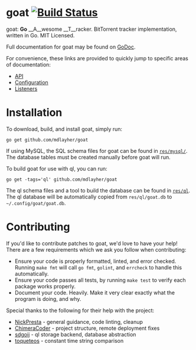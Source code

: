 goat [![Build Status](https://travis-ci.org/mdlayher/goat.png?branch=master)](https://travis-ci.org/mdlayher/goat)
====

goat: __Go__ __A__wesome __T__racker.  BitTorrent tracker implementation, written in Go.  MIT Licensed.

Full documentation for goat may be found on [GoDoc](http://godoc.org/github.com/mdlayher/goat).

For convenience, these links are provided to quickly jump to specific areas of documentation:

- [API](http://godoc.org/github.com/mdlayher/goat#hdr-API)
- [Configuration](http://godoc.org/github.com/mdlayher/goat#hdr-Configuration)
- [Listeners](http://godoc.org/github.com/mdlayher/goat#hdr-Listeners)

Installation
============

To download, build, and install goat, simply run:

`go get github.com/mdlayher/goat`

If using MySQL, the SQL schema files for goat can be found in [`res/mysql/`](https://github.com/mdlayher/goat/tree/master/res/mysql).
The database tables must be created manually before goat will run.

To build goat for use with ql, you can run:

`go get -tags='ql' github.com/mdlayher/goat`

The ql schema files and a tool to build the database can be found in [`res/ql`](https://github.com/mdlayher/goat/tree/master/res/mysql).
The ql database will be automatically copied from `res/ql/goat.db` to `~/.config/goat/goat.db`.

Contributing
============

If you'd like to contribute patches to goat, we'd love to have your help!  There are a few requirements
which we ask you follow when contributing:

- Ensure your code is properly formatted, linted, and error checked.  Running `make fmt` will call `go fmt`,
`golint`, and `errcheck` to handle this automatically.
- Ensure your code passes all tests, by running `make test` to verify each package works properly.
- Document your code.  Heavily.  Make it very clear exactly what the program is doing, and why.

Special thanks to the following for their help with the project:

- [NickPresta](https://github.com/NickPresta) - general guidance, code linting, cleanup
- [ChimeraCoder](https://github.com/ChimeraCoder) - project structure, remote deployment fixes
- [sdgoij](https://github.com/sdgoij) - ql storage backend, database abstraction
- [toqueteos](https://github.com/toqueteos) - constant time string comparison
